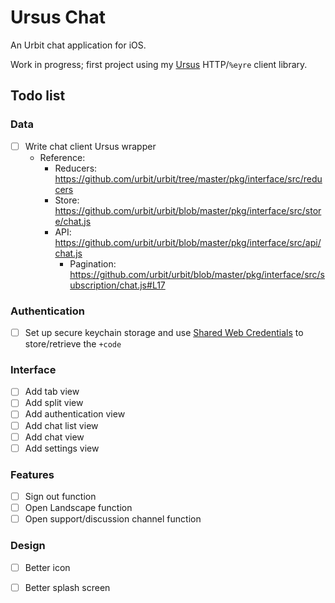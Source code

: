# Ursus Chat

An Urbit chat application for iOS.

Work in progress; first project using my [Ursus](https://github.com/dclelland/Ursus) HTTP/`%eyre` client library.

## Todo list

### Data

- [ ] Write chat client Ursus wrapper
    - Reference:
        - Reducers: https://github.com/urbit/urbit/tree/master/pkg/interface/src/reducers
        - Store: https://github.com/urbit/urbit/blob/master/pkg/interface/src/store/chat.js
        - API: https://github.com/urbit/urbit/blob/master/pkg/interface/src/api/chat.js
            - Pagination: https://github.com/urbit/urbit/blob/master/pkg/interface/src/subscription/chat.js#L17

### Authentication

- [ ] Set up secure keychain storage and use [Shared Web Credentials](https://github.com/kishikawakatsumi/KeychainAccess#shared_web_credentials) to store/retrieve the `+code`

### Interface

- [ ] Add tab view
- [ ] Add split view
- [ ] Add authentication view
- [ ] Add chat list view
- [ ] Add chat view
- [ ] Add settings view

### Features

- [ ] Sign out function
- [ ] Open Landscape function
- [ ] Open support/discussion channel function

### Design

- [ ] Better icon
- [ ] Better splash screen

